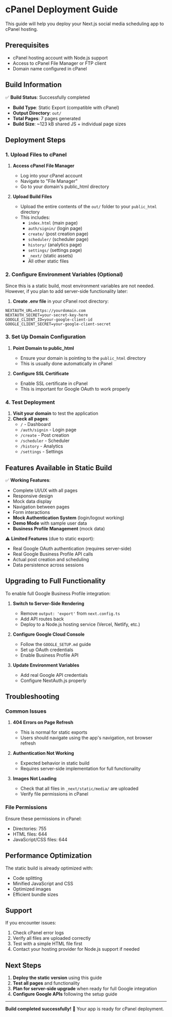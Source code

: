 # cPanel Deployment Guide

This guide will help you deploy your Next.js social media scheduling app to cPanel hosting.

## Prerequisites

- cPanel hosting account with Node.js support
- Access to cPanel File Manager or FTP client
- Domain name configured in cPanel

## Build Information

✅ **Build Status**: Successfully completed
- **Build Type**: Static Export (compatible with cPanel)
- **Output Directory**: `out/`
- **Total Pages**: 7 pages generated
- **Build Size**: ~123 kB shared JS + individual page sizes

## Deployment Steps

### 1. Upload Files to cPanel

1. **Access cPanel File Manager**
   - Log into your cPanel account
   - Navigate to "File Manager"
   - Go to your domain's public_html directory

2. **Upload Build Files**
   - Upload the entire contents of the `out/` folder to your `public_html` directory
   - This includes:
     - `index.html` (main page)
     - `auth/signin/` (login page)
     - `create/` (post creation page)
     - `scheduler/` (scheduler page)
     - `history/` (analytics page)
     - `settings/` (settings page)
     - `_next/` (static assets)
     - All other static files

### 2. Configure Environment Variables (Optional)

Since this is a static build, most environment variables are not needed. However, if you plan to add server-side functionality later:

1. **Create .env file** in your cPanel root directory:
```env
NEXTAUTH_URL=https://yourdomain.com
NEXTAUTH_SECRET=your-secret-key-here
GOOGLE_CLIENT_ID=your-google-client-id
GOOGLE_CLIENT_SECRET=your-google-client-secret
```

### 3. Set Up Domain Configuration

1. **Point Domain to public_html**
   - Ensure your domain is pointing to the `public_html` directory
   - This is usually done automatically in cPanel

2. **Configure SSL Certificate**
   - Enable SSL certificate in cPanel
   - This is important for Google OAuth to work properly

### 4. Test Deployment

1. **Visit your domain** to test the application
2. **Check all pages**:
   - `/` - Dashboard
   - `/auth/signin` - Login page
   - `/create` - Post creation
   - `/scheduler` - Scheduler
   - `/history` - Analytics
   - `/settings` - Settings

## Features Available in Static Build

✅ **Working Features**:
- Complete UI/UX with all pages
- Responsive design
- Mock data display
- Navigation between pages
- Form interactions
- **Mock Authentication System** (login/logout working)
- **Demo Mode** with sample user data
- **Business Profile Management** (mock data)

⚠️ **Limited Features** (due to static export):
- Real Google OAuth authentication (requires server-side)
- Real Google Business Profile API calls
- Actual post creation and scheduling
- Data persistence across sessions

## Upgrading to Full Functionality

To enable full Google Business Profile integration:

1. **Switch to Server-Side Rendering**
   - Remove `output: 'export'` from `next.config.ts`
   - Add API routes back
   - Deploy to a Node.js hosting service (Vercel, Netlify, etc.)

2. **Configure Google Cloud Console**
   - Follow the `GOOGLE_SETUP.md` guide
   - Set up OAuth credentials
   - Enable Business Profile API

3. **Update Environment Variables**
   - Add real Google API credentials
   - Configure NextAuth.js properly

## Troubleshooting

### Common Issues

1. **404 Errors on Page Refresh**
   - This is normal for static exports
   - Users should navigate using the app's navigation, not browser refresh

2. **Authentication Not Working**
   - Expected behavior in static build
   - Requires server-side implementation for full functionality

3. **Images Not Loading**
   - Check that all files in `_next/static/media/` are uploaded
   - Verify file permissions in cPanel

### File Permissions

Ensure these permissions in cPanel:
- Directories: 755
- HTML files: 644
- JavaScript/CSS files: 644

## Performance Optimization

The static build is already optimized with:
- Code splitting
- Minified JavaScript and CSS
- Optimized images
- Efficient bundle sizes

## Support

If you encounter issues:
1. Check cPanel error logs
2. Verify all files are uploaded correctly
3. Test with a simple HTML file first
4. Contact your hosting provider for Node.js support if needed

## Next Steps

1. **Deploy the static version** using this guide
2. **Test all pages** and functionality
3. **Plan for server-side upgrade** when ready for full Google integration
4. **Configure Google APIs** following the setup guide

---

**Build completed successfully!** 🎉
Your app is ready for cPanel deployment.
